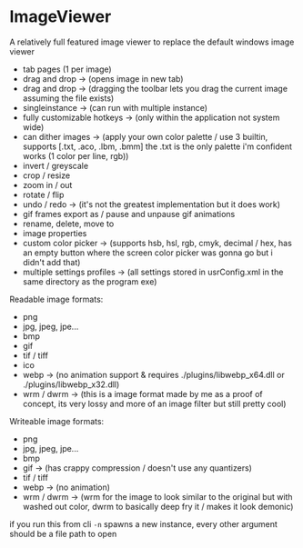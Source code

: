 # ImageViewer
  
A relatively full featured image viewer to replace the default windows image viewer  

- tab pages (1 per image)  
- drag and drop -> (opens image in new tab)  
- drag and drop -> (dragging the toolbar lets you drag the current image assuming the file exists)  
- singleinstance -> (can run with multiple instance)  
- fully customizable hotkeys -> (only within the application not system wide)  
- can dither images -> (apply your own color palette / use 3 builtin, supports [.txt, .aco, .lbm, .bmm] the .txt is the only palette i'm confident works (1 color per line, rgb))  
- invert / greyscale  
- crop / resize  
- zoom in / out  
- rotate / flip  
- undo / redo -> (it's not the greatest implementation but it does work)  
- gif frames export as / pause and unpause gif animations  
- rename, delete, move to  
- image properties  
- custom color picker -> (supports hsb, hsl, rgb, cmyk, decimal / hex, has an empty button where the screen color picker was gonna go but i didn't add that)  
- multiple settings profiles -> (all settings stored in usrConfig.xml in the same directory as the program exe)  
  
Readable image formats:  
 - png  
 - jpg, jpeg, jpe...  
 - bmp  
 - gif  
 - tif / tiff  
 - ico  
 - webp -> (no animation support & requires ./plugins/libwebp_x64.dll or ./plugins/libwebp_x32.dll)  
 - wrm / dwrm -> (this is a image format made by me as a proof of concept, its very lossy and more of an image filter but still pretty cool)  

Writeable image formats:  
 - png  
 - jpg, jpeg, jpe...  
 - bmp  
 - gif  -> (has crappy compression / doesn't use any quantizers)  
 - tif / tiff  
 - webp -> (no animation)  
 - wrm / dwrm  -> (wrm for the image to look similar to the original but with washed out color, dwrm to basically deep fry it / makes it look demonic)  

if you run this from cli `-n` spawns a new instance, every other argument should be a file path to open  

